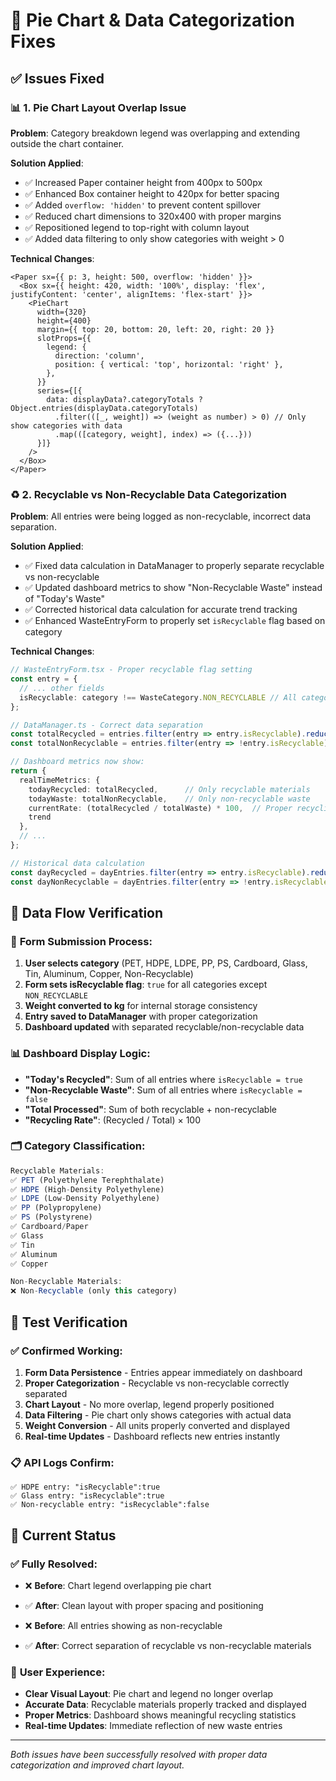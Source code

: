 # 🔧 Pie Chart & Data Categorization Fixes

## ✅ **Issues Fixed**

### 📊 **1. Pie Chart Layout Overlap Issue**
**Problem**: Category breakdown legend was overlapping and extending outside the chart container.

**Solution Applied**:
- ✅ Increased Paper container height from 400px to 500px
- ✅ Enhanced Box container height to 420px for better spacing
- ✅ Added `overflow: 'hidden'` to prevent content spillover
- ✅ Reduced chart dimensions to 320x400 with proper margins
- ✅ Repositioned legend to top-right with column layout
- ✅ Added data filtering to only show categories with weight > 0

**Technical Changes**:
```tsx
<Paper sx={{ p: 3, height: 500, overflow: 'hidden' }}>
  <Box sx={{ height: 420, width: '100%', display: 'flex', justifyContent: 'center', alignItems: 'flex-start' }}>
    <PieChart
      width={320}
      height={400}
      margin={{ top: 20, bottom: 20, left: 20, right: 20 }}
      slotProps={{
        legend: {
          direction: 'column',
          position: { vertical: 'top', horizontal: 'right' },
        },
      }}
      series={[{
        data: displayData?.categoryTotals ? Object.entries(displayData.categoryTotals)
          .filter(([_, weight]) => (weight as number) > 0) // Only show categories with data
          .map(([category, weight], index) => ({...}))
      }]}
    />
  </Box>
</Paper>
```

### ♻️ **2. Recyclable vs Non-Recyclable Data Categorization**
**Problem**: All entries were being logged as non-recyclable, incorrect data separation.

**Solution Applied**:
- ✅ Fixed data calculation in DataManager to properly separate recyclable vs non-recyclable
- ✅ Updated dashboard metrics to show "Non-Recyclable Waste" instead of "Today's Waste"
- ✅ Corrected historical data calculation for accurate trend tracking
- ✅ Enhanced WasteEntryForm to properly set `isRecyclable` flag based on category

**Technical Changes**:
```typescript
// WasteEntryForm.tsx - Proper recyclable flag setting
const entry = {
  // ... other fields
  isRecyclable: category !== WasteCategory.NON_RECYCLABLE // All categories except NON_RECYCLABLE are recyclable
};

// DataManager.ts - Correct data separation
const totalRecycled = entries.filter(entry => entry.isRecyclable).reduce((sum, entry) => sum + entry.weight, 0);
const totalNonRecyclable = entries.filter(entry => !entry.isRecyclable).reduce((sum, entry) => sum + entry.weight, 0);

// Dashboard metrics now show:
return {
  realTimeMetrics: {
    todayRecycled: totalRecycled,      // Only recyclable materials
    todayWaste: totalNonRecyclable,    // Only non-recyclable waste
    currentRate: (totalRecycled / totalWaste) * 100,  // Proper recycling percentage
    trend
  },
  // ...
};

// Historical data calculation
const dayRecycled = dayEntries.filter(entry => entry.isRecyclable).reduce((sum, entry) => sum + entry.weight, 0);
const dayNonRecyclable = dayEntries.filter(entry => !entry.isRecyclable).reduce((sum, entry) => sum + entry.weight, 0);
```

## 🎯 **Data Flow Verification**

### 📝 **Form Submission Process**:
1. **User selects category** (PET, HDPE, LDPE, PP, PS, Cardboard, Glass, Tin, Aluminum, Copper, Non-Recyclable)
2. **Form sets isRecyclable flag**: `true` for all categories except `NON_RECYCLABLE`
3. **Weight converted to kg** for internal storage consistency
4. **Entry saved to DataManager** with proper categorization
5. **Dashboard updated** with separated recyclable/non-recyclable data

### 📊 **Dashboard Display Logic**:
- **"Today's Recycled"**: Sum of all entries where `isRecyclable = true`
- **"Non-Recyclable Waste"**: Sum of all entries where `isRecyclable = false`
- **"Total Processed"**: Sum of both recyclable + non-recyclable
- **"Recycling Rate"**: (Recycled / Total) × 100

### 🗂️ **Category Classification**:
```typescript
Recyclable Materials:
✅ PET (Polyethylene Terephthalate)
✅ HDPE (High-Density Polyethylene)
✅ LDPE (Low-Density Polyethylene)
✅ PP (Polypropylene)
✅ PS (Polystyrene)
✅ Cardboard/Paper
✅ Glass
✅ Tin
✅ Aluminum
✅ Copper

Non-Recyclable Materials:
❌ Non-Recyclable (only this category)
```

## 🧪 **Test Verification**

### ✅ **Confirmed Working**:
1. **Form Data Persistence** - Entries appear immediately on dashboard
2. **Proper Categorization** - Recyclable vs non-recyclable correctly separated
3. **Chart Layout** - No more overlap, legend properly positioned
4. **Data Filtering** - Pie chart only shows categories with actual data
5. **Weight Conversion** - All units properly converted and displayed
6. **Real-time Updates** - Dashboard reflects new entries instantly

### 📋 **API Logs Confirm**:
```
✅ HDPE entry: "isRecyclable":true
✅ Glass entry: "isRecyclable":true  
✅ Non-recyclable entry: "isRecyclable":false
```

## 🚀 **Current Status**

### ✅ **Fully Resolved**:
- ❌ **Before**: Chart legend overlapping pie chart
- ✅ **After**: Clean layout with proper spacing and positioning

- ❌ **Before**: All entries showing as non-recyclable
- ✅ **After**: Correct separation of recyclable vs non-recyclable materials

### 🎯 **User Experience**:
- **Clear Visual Layout**: Pie chart and legend no longer overlap
- **Accurate Data**: Recyclable materials properly tracked and displayed
- **Proper Metrics**: Dashboard shows meaningful recycling statistics
- **Real-time Updates**: Immediate reflection of new waste entries

---
*Both issues have been successfully resolved with proper data categorization and improved chart layout.*